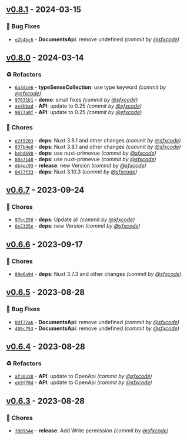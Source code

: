 
## [v0.8.1] - 2024-03-15
### :bug: Bug Fixes
- [`e2b4bc6`](https://github.com/sfxcode/nuxt-typesense/commit/e2b4bc6dec05014639b47a2a5468b5779069892b) - **DocumentsApi**: remove undefined *(commit by [@sfxcode](https://github.com/sfxcode))*


## [v0.8.0] - 2024-03-14
### :recycle: Refactors
- [`6a3dce6`](https://github.com/sfxcode/nuxt-typesense/commit/6a3dce60519384d59f03c920af14484a31f05c3f) - **typeSenseCollection**: use type keyword *(commit by [@sfxcode](https://github.com/sfxcode))*
- [`97631b1`](https://github.com/sfxcode/nuxt-typesense/commit/97631b17832af5dc1b918f43d945817e3b9c02e6) - **demo**: small fixes *(commit by [@sfxcode](https://github.com/sfxcode))*
- [`ae4bbad`](https://github.com/sfxcode/nuxt-typesense/commit/ae4bbadd4e34cb74577d0b98c6c61f2e5f098372) - **API**: update to 0.25 *(commit by [@sfxcode](https://github.com/sfxcode))*
- [`9877a0f`](https://github.com/sfxcode/nuxt-typesense/commit/9877a0f8046f46b3b8b3c87f0c51c3b2b7c2c39f) - **API**: update to 0.25 *(commit by [@sfxcode](https://github.com/sfxcode))*

### :wrench: Chores
- [`e2f9203`](https://github.com/sfxcode/nuxt-typesense/commit/e2f92030d6a39122a6625f3b76fa59c479bad9a9) - **deps**: Nuxt 3.8.1 and other changes *(commit by [@sfxcode](https://github.com/sfxcode))*
- [`837b4e8`](https://github.com/sfxcode/nuxt-typesense/commit/837b4e864e499ea52bed54d2f5ca8393eb3a2fbe) - **deps**: Nuxt 3.8.1 and other changes *(commit by [@sfxcode](https://github.com/sfxcode))*
- [`bebd690`](https://github.com/sfxcode/nuxt-typesense/commit/bebd69056d03861c0073601cd0f5aacba9fe17f1) - **deps**: use nuxt-primevue *(commit by [@sfxcode](https://github.com/sfxcode))*
- [`80a7148`](https://github.com/sfxcode/nuxt-typesense/commit/80a714881ba7f690311239425d95f60600cdfc68) - **deps**: use nuxt-primevue *(commit by [@sfxcode](https://github.com/sfxcode))*
- [`db4ec93`](https://github.com/sfxcode/nuxt-typesense/commit/db4ec93519f599bff06937a385398b17a2b7874c) - **release**: new Version *(commit by [@sfxcode](https://github.com/sfxcode))*
- [`0477f33`](https://github.com/sfxcode/nuxt-typesense/commit/0477f33a026bccbc2aa7031da7bba640c46bb17c) - **deps**: Nuxt 3.10.3 *(commit by [@sfxcode](https://github.com/sfxcode))*


## [v0.6.7] - 2023-09-24
### :wrench: Chores
- [`97bc258`](https://github.com/sfxcode/nuxt-typesense/commit/97bc2584e7ead1c03b35dd2f431cfa5c17dd5b62) - **deps**: Update all *(commit by [@sfxcode](https://github.com/sfxcode))*
- [`6e2335e`](https://github.com/sfxcode/nuxt-typesense/commit/6e2335ed15ef06d85d884541a2b0120b2d759ccd) - **deps**: new Version *(commit by [@sfxcode](https://github.com/sfxcode))*


## [v0.6.6] - 2023-09-17
### :wrench: Chores
- [`89e6a94`](https://github.com/sfxcode/nuxt-typesense/commit/89e6a9450961850aee4b02d3d52a00bb0451a876) - **deps**: Nuxt 3.7.3 and other changes *(commit by [@sfxcode](https://github.com/sfxcode))*


## [v0.6.5] - 2023-08-28
### :bug: Bug Fixes
- [`0df72a6`](https://github.com/sfxcode/nuxt-typesense/commit/0df72a62dc2642996406e3d5feded198564c03fc) - **DocumentsApi**: remove undefined *(commit by [@sfxcode](https://github.com/sfxcode))*
- [`405c753`](https://github.com/sfxcode/nuxt-typesense/commit/405c753b110764dd6e31b314081b599ef673a84d) - **DocumentsApi**: remove undefined *(commit by [@sfxcode](https://github.com/sfxcode))*


## [v0.6.4] - 2023-08-28
### :recycle: Refactors
- [`af30338`](https://github.com/sfxcode/nuxt-typesense/commit/af30338f7f0128bd5669beb17702b039b5434e83) - **API**: update to OpenApi *(commit by [@sfxcode](https://github.com/sfxcode))*
- [`eb9f78d`](https://github.com/sfxcode/nuxt-typesense/commit/eb9f78da73256938458e53f415ab1afae58de4e5) - **API**: update to OpenApi *(commit by [@sfxcode](https://github.com/sfxcode))*


## [v0.6.3] - 2023-08-28
### :wrench: Chores
- [`f80954e`](https://github.com/sfxcode/nuxt-typesense/commit/f80954e08f9aa299959a1c7e8fc8ba5d5f8d83b6) - **release**: Add Write permission *(commit by [@sfxcode](https://github.com/sfxcode))*


[v0.6.3]: https://github.com/sfxcode/nuxt-typesense/compare/v0.6.2...v0.6.3
[v0.6.4]: https://github.com/sfxcode/nuxt-typesense/compare/v0.6.3...v0.6.4
[v0.6.5]: https://github.com/sfxcode/nuxt-typesense/compare/v0.6.4...v0.6.5
[v0.6.6]: https://github.com/sfxcode/nuxt-typesense/compare/v0.6.5...v0.6.6
[v0.6.7]: https://github.com/sfxcode/nuxt-typesense/compare/v0.6.6...v0.6.7
[v0.8.0]: https://github.com/sfxcode/nuxt-typesense/compare/v0.6.7...v0.8.0
[v0.8.1]: https://github.com/sfxcode/nuxt-typesense/compare/v0.8.0...v0.8.1